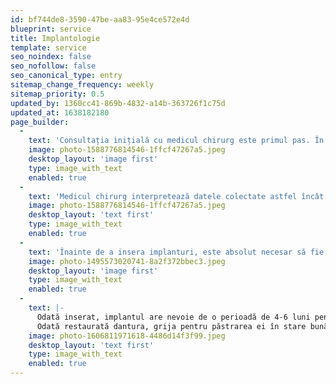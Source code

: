 ```yaml
---
id: bf744de8-3590-47be-aa83-95e4ce572e4d
blueprint: service
title: Implantologie
template: service
seo_noindex: false
seo_nofollow: false
seo_canonical_type: entry
sitemap_change_frequency: weekly
sitemap_priority: 0.5
updated_by: 1360cc41-869b-4832-a14b-363726f1c75d
updated_at: 1638182180
page_builder:
  -
    text: 'Consultația inițială cu medicul chirurg este primul pas. În cadrul discuției vor fi analizate atât anamneza cât și posibilele soluții, pe baza investigațiilor imagistice realizate anterior (radiografii și CT). Este necesară evaluarea tuturor aspectelor, pentru a obține toate detaliile necesare care ajută la soluționarea cazului.'
    image: photo-1588776814546-1ffcf47267a5.jpeg
    desktop_layout: 'image first'
    type: image_with_text
    enabled: true
  -
    text: 'Medicul chirurg interpretează datele colectate astfel încât să poată întocmi un plan de tratament, pe care îl va prezenta într-o consultație ulterioară pacientului. Împreună, se stabilește de comun acord soluția finală. Sunt discutate toate aspectele, de la detalii cu privire la intervenție și durata de vindecare, la eventuale complicații și, desigur, estimarea costurilor.'
    image: photo-1588776814546-1ffcf47267a5.jpeg
    desktop_layout: 'text first'
    type: image_with_text
    enabled: true
  -
    text: 'Înainte de a insera implanturi, este absolut necesar să fie realizate toate procedurile de igienizare și eventualele tratamente, astfel încât să se creeze cele mai bune condiții pentru o intervenție de succes și un mediu propice în care să fie inserat implantul dentar.'
    image: photo-1495573020741-8a2f372bbec3.jpeg
    desktop_layout: 'image first'
    type: image_with_text
    enabled: true
  -
    text: |-
      Odată inserat, implantul are nevoie de o perioadă de 4-6 luni pentru osteointegrare. Zona se vindecă iar implantul se stabilizează astfel încât să poată oferi o bază solidă pentru bontul protetic și coroana protetică. Astfel, sunt asigurate un aspect armonios și funcționalitate apropiată de cea a dinților naturali
      Odată restaurată dantura, grija pentru păstrarea ei în stare bună este la fel de importantă! Menținerea rezultatelor se bazează pe igienă riguroasă, control periodic și evitarea alimentelor care pot deteriora coroanele dentare.
    image: photo-1606811971618-4486d14f3f99.jpeg
    desktop_layout: 'text first'
    type: image_with_text
    enabled: true
---
```

